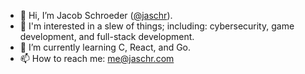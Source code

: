 - 👋 Hi, I’m Jacob Schroeder ([@jaschr](https://jaschr.com/)).
- 👀 I'm interested in a slew of things; including: cybersecurity, game development, and full-stack development.
- 🌱 I’m currently learning C, React, and Go.
- 📫 How to reach me: [me@jaschr.com](mailto:me@jaschr.com)

<!---
jaschr/jaschr is a ✨ special ✨ repository because its `README.md` (this file) appears on your GitHub profile.
You can click the Preview link to take a look at your changes.
--->
